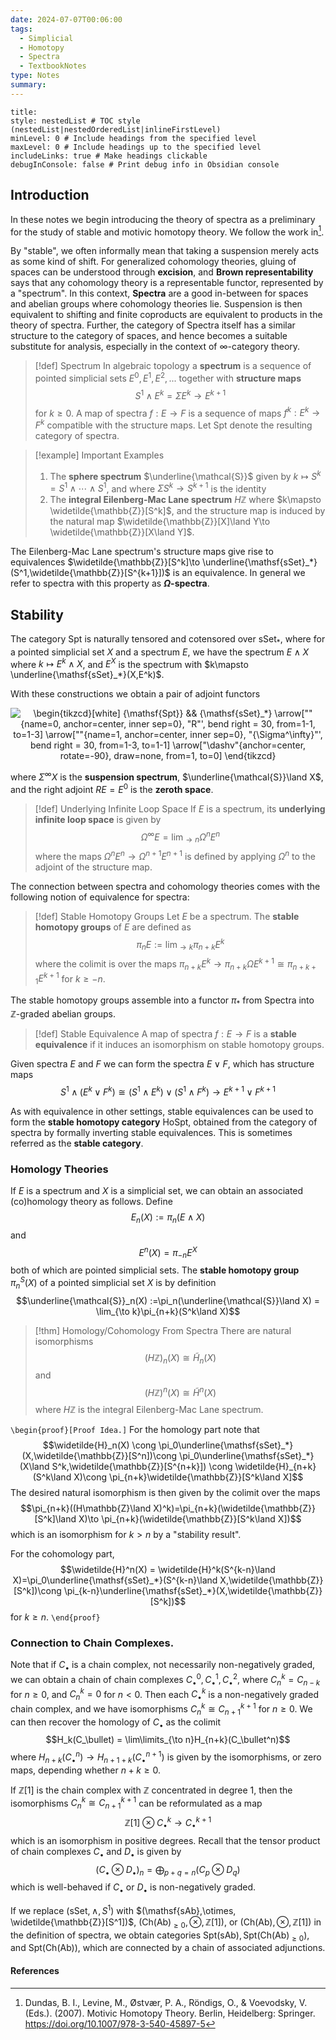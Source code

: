 ```yaml
---
date: 2024-07-07T00:06:00
tags:
  - Simplicial
  - Homotopy
  - Spectra
  - TextbookNotes
type: Notes
summary:
---
```

```table-of-contents
title: 
style: nestedList # TOC style (nestedList|nestedOrderedList|inlineFirstLevel)
minLevel: 0 # Include headings from the specified level
maxLevel: 0 # Include headings up to the specified level
includeLinks: true # Make headings clickable
debugInConsole: false # Print debug info in Obsidian console
```
## Introduction
In these notes we begin introducing the theory of spectra as a preliminary for the study of stable and motivic homotopy theory. We follow the work in[^1].

By "stable", we often informally mean that taking a suspension merely acts as some kind of shift. For generalized cohomology theories, gluing of spaces can be understood through **excision**, and **Brown representability** says that any cohomology theory is a representable functor, represented by a "spectrum". In this context, **Spectra** are a good in-between for spaces and abelian groups where cohomology theories lie. Suspension is then equivalent to shifting and finite coproducts are equivalent to products in the theory of spectra. Further, the category of Spectra itself has a similar structure to the category of spaces, and hence becomes a suitable substitute for analysis, especially in the context of $\infty$-category theory.

>[!def] Spectrum
>In algebraic topology a **spectrum** is a sequence of pointed simplicial sets $E^0,E^1,E^2,...$ together with **structure maps**
>$$S^1\land E^k = \Sigma E^k\to E^{k+1}$$
>for $k \geq 0$. A map of spectra $f:E\to F$ is a sequence of maps $f^k:E^k\to F^k$ compatible with the structure maps. Let $\mathsf{Spt}$ denote the resulting category of spectra.

>[!example] Important Examples
>1. The **sphere spectrum** $\underline{\mathcal{S}}$ given by $k\mapsto S^k = S^1\land \cdots \land S^1$, and where $\Sigma S^k\to S^{k+1}$ is the identity
>2. The **integral Eilenberg-Mac Lane spectrum** $H\mathbb{Z}$ where $k\mapsto \widetilde{\mathbb{Z}}[S^k]$, and the structure map is induced by the natural map $\widetilde{\mathbb{Z}}[X]\land Y\to \widetilde{\mathbb{Z}}[X\land Y]$.

The Eilenberg-Mac Lane spectrum's structure maps give rise to equivalences $\widetilde{\mathbb{Z}}[S^k]\to \underline{\mathsf{sSet}_*}(S^1,\widetilde{\mathbb{Z}}[S^{k+1}])$ is an equivalence. In general we refer to spectra with this property as **$\Omega$-spectra**. 


## Stability

The category $\mathsf{Spt}$ is naturally tensored and cotensored over $\mathsf{sSet}_*$, where for a pointed simplicial set $X$ and a spectrum $E$, we have the spectrum $E\land X$ where $k\mapsto E^k\land X$, and $E^X$ is the spectrum with $k\mapsto \underline{\mathsf{sSet}_*}(X,E^k)$. 

With these constructions we obtain a pair of adjoint functors

<p align="center"><img align="center" src="https://i.upmath.me/svg/%0A%5Cbegin%7Btikzcd%7D%5Bwhite%5D%0A%09%7B%5Cmathsf%7BSpt%7D%7D%20%26%26%20%7B%5Cmathsf%7BsSet%7D_*%7D%0A%09%5Carrow%5B%22%22%7Bname%3D0%2C%20anchor%3Dcenter%2C%20inner%20sep%3D0%7D%2C%20%22R%22'%2C%20bend%20right%20%3D%2030%2C%20from%3D1-1%2C%20to%3D1-3%5D%0A%09%5Carrow%5B%22%22%7Bname%3D1%2C%20anchor%3Dcenter%2C%20inner%20sep%3D0%7D%2C%20%22%7B%5CSigma%5E%5Cinfty%7D%22'%2C%20bend%20right%20%3D%2030%2C%20from%3D1-3%2C%20to%3D1-1%5D%0A%09%5Carrow%5B%22%5Cdashv%22%7Banchor%3Dcenter%2C%20rotate%3D-90%7D%2C%20draw%3Dnone%2C%20from%3D1%2C%20to%3D0%5D%0A%5Cend%7Btikzcd%7D%0A" alt="
\begin{tikzcd}[white]
	{\mathsf{Spt}} &amp;&amp; {\mathsf{sSet}_*}
	\arrow[&quot;&quot;{name=0, anchor=center, inner sep=0}, &quot;R&quot;', bend right = 30, from=1-1, to=1-3]
	\arrow[&quot;&quot;{name=1, anchor=center, inner sep=0}, &quot;{\Sigma^\infty}&quot;', bend right = 30, from=1-3, to=1-1]
	\arrow[&quot;\dashv&quot;{anchor=center, rotate=-90}, draw=none, from=1, to=0]
\end{tikzcd}
" /></p>

where $\Sigma^\infty X$ is the **suspension spectrum**, $\underline{\mathcal{S}}\land X$, and the right adjoint $RE = E^0$ is the **zeroth space**.

>[!def] Underlying Infinite Loop Space
>If $E$ is a spectrum, its **underlying infinite loop space** is given by
>$$\Omega^\infty E = \lim_{\to n}\Omega^nE^n$$
>where the maps $\Omega^nE^n\to \Omega^{n+1}E^{n+1}$ is defined by applying $\Omega^n$ to the adjoint of the structure map.

The connection between spectra and cohomology theories comes with the following notion of equivalence for spectra:

>[!def] Stable Homotopy Groups
>Let $E$ be a spectrum. The **stable homotopy groups** of $E$ are defined as $$\pi_nE := \lim_{\to k}\pi_{n+k}E^k$$
>where the colimit is over the maps $\pi_{n+k}E^k\to \pi_{n+k}\Omega E^{k+1}\cong \pi_{n+k+1}E^{k+1}$ for $k \geq -n$.

The stable homotopy groups assemble into a functor $\pi_*$ from Spectra into $\mathbb{Z}$-graded abelian groups.

>[!def] Stable Equivalence
>A map of spectra $f:E\to F$ is a **stable equivalence** if it induces an isomorphism on stable homotopy groups.

Given spectra $E$ and $F$ we can form the spectra $E\lor F$, which has structure maps
$$S^1\land(E^k\lor F^k)\cong (S^1\land E^k)\lor (S^1\land F^k)\to E^{k+1}\lor F^{k+1}$$

As with equivalence in other settings, stable equivalences can be used to form the **stable homotopy category** $\mathsf{HoSpt}$, obtained from the category of spectra by formally inverting stable equivalences. This is sometimes referred as the **stable category**.

### Homology Theories

If $E$ is a spectrum and $X$ is a simplicial set, we can obtain an associated (co)homology theory as follows. Define 
$$E_n(X) := \pi_n(E\land X)$$
and $$E^n(X)=\pi_{-n}E^X$$
both of which are pointed simplicial sets. The **stable homotopy group** $\pi_n^S(X)$ of a pointed simplicial set $X$ is by definition
$$\underline{\mathcal{S}}_n(X) :=\pi_n(\underline{\mathcal{S}}\land X) = \lim_{\to k}\pi_{n+k}(S^k\land X)$$

>[!thm] Homology/Cohomology From Spectra
>There are natural isomorphisms
>$$(H\mathbb{Z})_n(X)\cong \widetilde{H}_n(X)$$
>and $$(H\mathbb{Z})^n(X) \cong \widetilde{H}^n(X)$$
>where $H\mathbb{Z}$ is the integral Eilenberg-Mac Lane spectrum.

`\begin{proof}[Proof Idea.]`
For the homology part note that $$\widetilde{H}_n(X) \cong \pi_0\underline{\mathsf{sSet}_*}(X,\widetilde{\mathbb{Z}}[S^n])\cong \pi_0\underline{\mathsf{sSet}_*}(X\land S^k,\widetilde{\mathbb{Z}}[S^{n+k}]) \cong \widetilde{H}_{n+k}(S^k\land X)\cong \pi_{n+k}\widetilde{\mathbb{Z}}[S^k\land X]$$
The desired natural isomorphism is then given by the colimit over the maps
$$\pi_{n+k}((H\mathbb{Z}\land X)^k)=\pi_{n+k}(\widetilde{\mathbb{Z}}[S^k]\land X)\to \pi_{n+k}(\widetilde{\mathbb{Z}}[S^k\land X])$$
which is an isomorphism for $k > n$ by a "stability result".

For the cohomology part,
$$\widetilde{H}^n(X) = \widetilde{H}^k(S^{k-n}\land X)=\pi_0\underline{\mathsf{sSet}_*}(S^{k-n}\land X,\widetilde{\mathbb{Z}}[S^k])\cong \pi_{k-n}\underline{\mathsf{sSet}_*}(X,\widetilde{\mathbb{Z}}[S^k])$$
for $k \geq n$.
`\end{proof}`

### Connection to Chain Complexes.

Note that if $C_\bullet$ is a chain complex, not necessarily non-negatively graded, we can obtain a chain of chain complexes $C_\bullet^0,C_\bullet^1,C_\bullet^2$, where $C^k_n = C_{n-k}$ for $n\geq 0$, and $C_n^k = 0$ for $n < 0$. Then each $C_\bullet^k$ is a non-negatively graded chain complex, and we have isomorphisms $C_n^k\cong C_{n+1}^{k+1}$ for $n\geq 0$. We can then recover the homology of $C_\bullet$ as the colimit
$$H_k(C_\bullet) = \lim\limits_{\to n}H_{n+k}(C_\bullet^n)$$
where $H_{n+k}(C^n_\bullet)\to H_{n+1+k}(C^{n+1}_\bullet)$ is given by the isomorphisms, or zero maps, depending whether $n+k \geq 0$.

If $\mathbb{Z}[1]$ is the chain complex with $\mathbb{Z}$ concentrated in degree $1$, then the isomorphisms $C_n^k\cong C_{n+1}^{k+1}$ can be reformulated as a map
$$\mathbb{Z}[1]\otimes C_\bullet^k\to C_\bullet^{k+1}$$
which is an isomorphism in positive degrees. Recall that the tensor product of chain complexes $C_\bullet$ and $D_\bullet$ is given by
$$(C_\bullet \otimes D_\bullet)_n =\bigoplus_{p+q=n}(C_p\otimes D_q)$$
which is well-behaved if $C_\bullet$ or $D_\bullet$ is non-negatively graded.

If we replace $(\mathsf{sSet},\land,S^1)$ with $(\mathsf{sAb},\otimes, \widetilde{\mathbb{Z}}[S^1])$, $(\mathsf{Ch}(\mathsf{Ab})_{\geq 0},\otimes, \mathbb{Z}[1])$, or $(\mathsf{Ch}(\mathsf{Ab}),\otimes,\mathbb{Z}[1])$ in the definition of spectra, we obtain categories $\mathsf{Spt}(\mathsf{sAb}), \mathsf{Spt}(\mathsf{Ch}(\mathsf{Ab})_{\geq 0})$, and $\mathsf{Spt}(\mathsf{Ch}(\mathsf{Ab}))$, which are connected by a chain of associated adjunctions.


#### References

[^1]: Dundas, B. I., Levine, M., Østvær, P. A., Röndigs, O., & Voevodsky, V. (Eds.). (2007). Motivic Homotopy Theory. Berlin, Heidelberg: Springer. https://doi.org/10.1007/978-3-540-45897-5